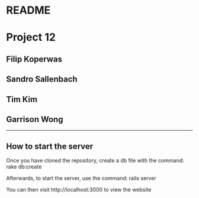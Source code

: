 # README

# Project 12

## Filip Koperwas
## Sandro Sallenbach
## Tim Kim
## Garrison Wong

------------------


## How to start the server

Once you have cloned the repository, create a db file with the command:
rake db:create

Afterwards, to start the server, use the command:
rails server

You can then visit http://localhost:3000 to view the website
